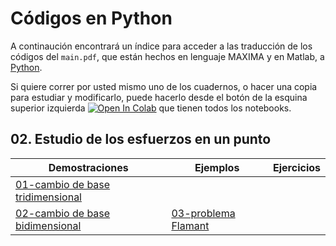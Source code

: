 # Códigos en Python

A continaución encontrará un índice para acceder a las traducción de los códigos del ```main.pdf```, que están hechos en lenguaje MAXIMA y en Matlab, a [Python](https://www.python.org/).

Si quiere correr por usted mismo uno de los cuadernos, o hacer una copia para estudiar y modificarlo, puede hacerlo desde el botón de la esquina superior izquierda <a href="https://colab.research.google.com/?hl=es" target="_parent"><img src="https://colab.research.google.com/assets/colab-badge.svg" alt="Open In Colab"/></a> que tienen todos los notebooks.



## 02. Estudio de los esfuerzos en un punto

| Demostraciones                            | Ejemplos                                                         |  Ejercicios                                                   |
| ---                                       | ---                                                              | ---                                                           | 
| [01-cambio de base tridimensional](01-(2_6_1)-cambio_base_tri.ipynb)|                               |                                                               |               
| [02-cambio de base bidimensional](02-(2_6_2)-cambio_base_bi.ipynb)   | [03-problema Flamant](03-(2_6_2)-problema_flamant.ipynb)    |                                                               |


